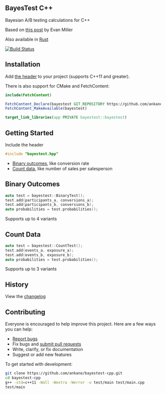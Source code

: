## BayesTest C++

Bayesian A/B testing calculations for C++

Based on [this post](https://www.evanmiller.org/bayesian-ab-testing.html) by Evan Miller

Also available in [Rust](https://github.com/ankane/bayestest-rust)

[![Build Status](https://github.com/ankane/bayestest-cpp/actions/workflows/build.yml/badge.svg)](https://github.com/ankane/bayestest-cpp/actions)

## Installation

Add [the header](https://raw.githubusercontent.com/ankane/bayestest-cpp/v0.1.0/include/bayestest.hpp) to your project (supports C++11 and greater).

There is also support for CMake and FetchContent:

```cmake
include(FetchContent)

FetchContent_Declare(bayestest GIT_REPOSITORY https://github.com/ankane/bayestest-cpp.git GIT_TAG 758400cf9f9c601d09ebda7fc9bb84a4cb9c367d)
FetchContent_MakeAvailable(bayestest)

target_link_libraries(app PRIVATE bayestest::bayestest)
```

## Getting Started

Include the header

```cpp
#include "bayestest.hpp"
```

- [Binary outcomes](#binary-outcomes), like conversion rate
- [Count data](#count-data), like number of sales per salesperson

## Binary Outcomes

```cpp
auto test = bayestest::BinaryTest();
test.add(participants_a, conversions_a);
test.add(participants_b, conversions_b);
auto probabilities = test.probabilities();
```

Supports up to 4 variants

## Count Data

```cpp
auto test = bayestest::CountTest();
test.add(events_a, exposure_a);
test.add(events_b, exposure_b);
auto probabilities = test.probabilities();
```

Supports up to 3 variants

## History

View the [changelog](https://github.com/ankane/bayestest-cpp/blob/master/CHANGELOG.md)

## Contributing

Everyone is encouraged to help improve this project. Here are a few ways you can help:

- [Report bugs](https://github.com/ankane/bayestest-cpp/issues)
- Fix bugs and [submit pull requests](https://github.com/ankane/bayestest-cpp/pulls)
- Write, clarify, or fix documentation
- Suggest or add new features

To get started with development:

```sh
git clone https://github.com/ankane/bayestest-cpp.git
cd bayestest-cpp
g++ -std=c++11 -Wall -Wextra -Werror -o test/main test/main.cpp
test/main
```
